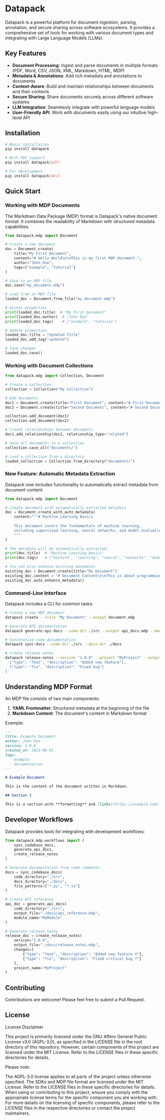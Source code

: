 # Datapack

Datapack is a powerful platform for document ingestion, parsing, annotation, and secure sharing across software ecosystems. It provides a comprehensive set of tools for working with various document types and integrating with Large Language Models (LLMs).

## Key Features

- **Document Processing**: Ingest and parse documents in multiple formats (PDF, Word, CSV, JSON, XML, Markdown, HTML, MDP)
- **Metadata & Annotations**: Add rich metadata and annotations to documents
- **Context-Aware**: Build and maintain relationships between documents and their contexts
- **Secure Sharing**: Share documents securely across different software systems
- **LLM Integration**: Seamlessly integrate with powerful language models
- **User-Friendly API**: Work with documents easily using our intuitive high-level API

## Installation

```bash
# Basic installation
pip install datapack

# With PDF support
pip install datapack[pdf]

# For development
pip install datapack[dev]
```

## Quick Start

### Working with MDP Documents

The Markdown Data Package (MDP) format is Datapack's native document format. It combines the readability of Markdown with structured metadata capabilities.

```python
from datapack.mdp import Document

# Create a new document
doc = Document.create(
    title="My First Document",
    content="# Hello World\n\nThis is my first MDP document.",
    author="John Doe",
    tags=["example", "tutorial"]
)

# Save to an MDP file
doc.save("my_document.mdp")

# Load from an MDP file
loaded_doc = Document.from_file("my_document.mdp")

# Access properties
print(loaded_doc.title)  # "My First Document"
print(loaded_doc.author)  # "John Doe"
print(loaded_doc.tags)    # ["example", "tutorial"]

# Update properties
loaded_doc.title = "Updated Title"
loaded_doc.add_tag("updated")

# Save changes
loaded_doc.save()
```

### Working with Document Collections

```python
from datapack.mdp import Collection, Document

# Create a collection
collection = Collection("My Collection")

# Add documents
doc1 = Document.create(title="First Document", content="# First Document")
doc2 = Document.create(title="Second Document", content="# Second Document")

collection.add_document(doc1)
collection.add_document(doc2)

# Create relationships between documents
doc1.add_relationship(doc2, relationship_type="related")

# Save all documents in a collection
collection.save_all("documents/")

# Load a collection from a directory
loaded_collection = Collection.from_directory("documents/")
```

### New Feature: Automatic Metadata Extraction

Datapack now includes functionality to automatically extract metadata from document content:

```python
from datapack.mdp import Document

# Create document with automatically extracted metadata
doc = Document.create_with_auto_metadata(
    content="""# Machine Learning Basics
    
    This document covers the fundamentals of machine learning,
    including supervised learning, neural networks, and model evaluation.
    """
)

# The metadata will be automatically extracted:
print(doc.title)  # "Machine Learning Basics"
print(doc.tags)   # ["machine", "learning", "neural", "networks", "model"]

# You can also enhance existing documents
existing_doc = Document.create(title="My Document")
existing_doc.content = "# Document Content\n\nThis is about programming and data science."
existing_doc.auto_enhance_metadata()
```

### Command-Line Interface

Datapack includes a CLI for common tasks:

```bash
# Create a new MDP document
datapack create --title "My Document" --output document.mdp

# Generate API documentation
datapack generate-api-docs --code-dir ./src --output api_docs.mdp --module-name "MyModule"

# Synchronize code documentation
datapack sync-docs --code-dir ./src --docs-dir ./docs

# Create release notes
datapack release-notes --version "1.0.0" --project "MyProject" --output release_notes.mdp --changes '[ 
  {"type": "feat", "description": "Added new feature"},
  {"type": "fix", "description": "Fixed bug"}
]'
```

## Understanding MDP Format

An MDP file consists of two main components:

1. **YAML Frontmatter**: Structured metadata at the beginning of the file
2. **Markdown Content**: The document's content in Markdown format

Example:

```markdown
---
title: Example Document
author: John Doe
version: 1.0.0
created_at: 2023-06-01
tags:
  - example
  - documentation
---

# Example Document

This is the content of the document written in Markdown.

## Section 1

This is a section with **formatting** and [links](https://example.com).
```

## Developer Workflows

Datapack provides tools for integrating with development workflows:

```python
from datapack.mdp.workflows import (
    sync_codebase_docs,
    generate_api_docs,
    create_release_notes
)

# Generate documentation from code comments
docs = sync_codebase_docs(
    code_directory="./src",
    docs_directory="./docs",
    file_patterns=["*.py", "*.js"]
)

# Create API reference
api_doc = generate_api_docs(
    code_directory="./src",
    output_file="./docs/api_reference.mdp",
    module_name="MyModule"
)

# Generate release notes
release_doc = create_release_notes(
    version="1.0.0",
    output_file="./docs/release_notes.mdp",
    changes=[
        {"type": "feat", "description": "Added new feature X"},
        {"type": "fix", "description": "Fixed critical bug Y"}
    ],
    project_name="MyProject"
)
```

## Contributing

Contributions are welcome! Please feel free to submit a Pull Request.

## License

License Disclaimer

This project is primarily licensed under the GNU Affero General Public License v3.0 (AGPL-3.0), as specified in the LICENSE file in the root directory of this repository. However, certain components of this project are licensed under the MIT License. Refer to the LICENSE files in these specific directories for details.

Please note:

The AGPL-3.0 license applies to all parts of the project unless otherwise specified.
The SDKs and MDP file format are licensed under the MIT License. Refer to the LICENSE files in these specific directories for details.
When using or contributing to this project, ensure you comply with the appropriate license terms for the specific component you are working with.
For more details on the licensing of specific components, please refer to the LICENSE files in the respective directories or contact the project maintainers.
